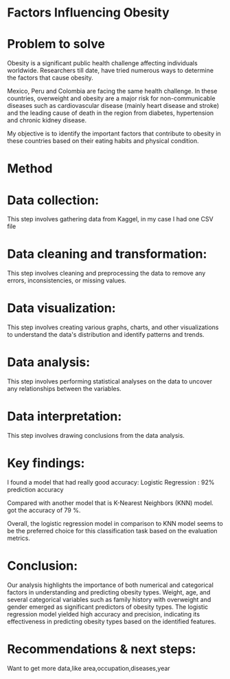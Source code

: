 # Factors Influencing Obesity

# Problem to solve

Obesity is a significant public health challenge affecting individuals worldwide. Researchers till date, have tried numerous ways to determine the factors that cause obesity.​

Mexico, Peru and Colombia are facing the same health challenge. In these countries, overweight and obesity are a major risk for non-communicable diseases such as cardiovascular disease (mainly heart disease and stroke) and the leading cause of death in the region from diabetes, hypertension and chronic kidney disease.​

My objective is to identify the important factors that contribute to obesity in these countries based on their eating habits and physical condition.

# Method

# Data collection:
This step involves gathering data from Kaggel, in my case I had one CSV file

# Data cleaning and transformation:
This step involves cleaning and preprocessing the data to remove any errors, inconsistencies, or missing values.

# Data visualization:
This step involves creating various graphs, charts, and other visualizations to understand the data's distribution and identify patterns and trends.

# Data analysis: 
This step involves performing statistical analyses on the data to uncover any relationships between the variables.

# Data interpretation: 
This step involves drawing conclusions from the data analysis.

# Key findings:

I found a model that had really good accuracy:
Logistic Regression : 92% prediction accuracy 

Compared with another model that is K-Nearest Neighbors (KNN) model.
got the accuracy of 79 %.

Overall, the logistic regression model in comparison to KNN model seems to be the preferred choice for this classification task based on the evaluation metrics.

# Conclusion:

Our analysis highlights the importance of both numerical and categorical factors in understanding and predicting obesity types. Weight, age, and several categorical variables such as family history with overweight and gender emerged as significant predictors of obesity types. The logistic regression model yielded high accuracy and precision, indicating its effectiveness in predicting obesity types based on the identified features.

# Recommendations & next steps:

Want to get more data,like area,occupation,diseases,year
